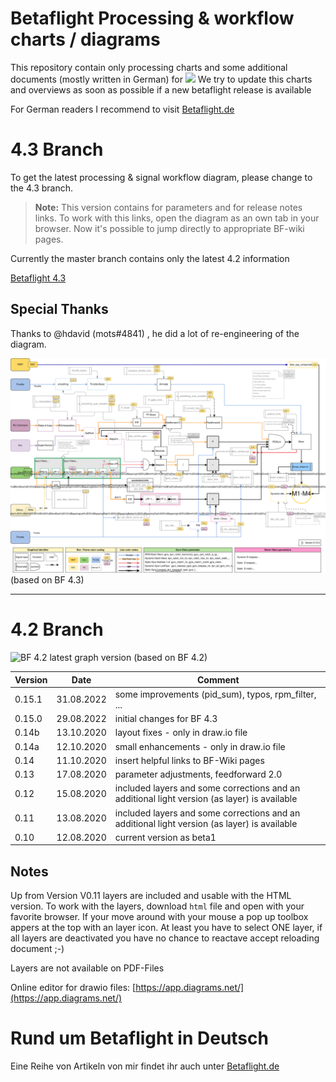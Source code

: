# Betaflight Processing & workflow charts / diagrams
This repository contain only processing charts and some additional documents (mostly written in German) for 
![](https://github.com/betaflight/betaflight/blob/master/docs/assets/images/bf_logo.png)
We try to update this charts and overviews as soon as possible if a new betaflight release is available

For German readers I recommend to visit [Betaflight.de](https://betaflight.de)
# 4.3 Branch
To get the latest processing & signal workflow diagram, please change to the 4.3 branch.

> **Note:** 
This version contains for parameters and for release notes links. To work with this links, open the diagram as an own tab in your browser. Now it's possible to jump directly to appropriate BF-wiki pages.

Currently the master branch contains only the latest 4.2 information

[Betaflight 4.3](https://github.com/mrRobot62/betaflight_processing/blob/BF4.3/README.md)

## Special Thanks
Thanks to @hdavid (mots#4841) , he did a lot of re-engineering of the diagram.

![BF 4.3 latest graph version](https://github.com/mrRobot62/betaflight_processing/blob/BF4.3/bf-4.3_processing-workflow.drawio.svg)
(based on BF 4.3)

----------------------------------------------------------------------------------------------------------------------------------------
# 4.2 Branch
![BF 4.2 latest graph version](https://github.com/mrRobot62/betaflight_processing/blob/master/bf-4.2_processing-workflow.svg)
(based on BF 4.2)



| Version | Date | Comment |
|---|---|---|
|0.15.1|31.08.2022| some improvements (pid_sum), typos, rpm_filter, ...|
|0.15.0|29.08.2022| initial changes for BF 4.3 |
|0.14b|13.10.2020| layout fixes - only in draw.io file |
|0.14a|12.10.2020| small enhancements - only in draw.io file |
|0.14|11.10.2020| insert helpful links to BF-Wiki pages |
|0.13|17.08.2020| parameter adjustments, feedforward 2.0 |
|0.12|15.08.2020| included layers and some corrections and an additional light version (as layer) is available |
|0.11|13.08.2020| included layers and some corrections and an additional light version (as layer) is available |
|0.10|12.08.2020| current version as beta1  |


## Notes
Up from Version V0.11 layers are included and usable with the HTML version.
To work with the layers, download `html` file and open with your favorite browser. If your move around with your mouse a pop up toolbox appers at the top with an layer icon.
At least you have to select ONE layer, if all layers are deactivated you have no chance to reactave accept reloading document ;-)

Layers are not available on PDF-Files

Online editor for drawio files: [https://app.diagrams.net/](https://app.diagrams.net/)

# Rund um Betaflight in Deutsch
Eine Reihe von Artikeln von mir findet ihr auch unter [Betaflight.de](https://betaflight.de)
